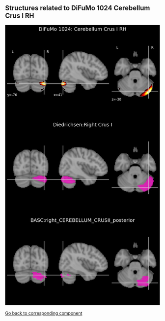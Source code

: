 


## Structures related to DiFuMo 1024 Cerebellum Crus I RH

![1014](1014.jpg "Structures related to DiFuMo 1024 Cerebellum Crus I RH")

[Go back to corresponding component](https://parietal-inria.github.io/DiFuMo/1024/html/1014.html)